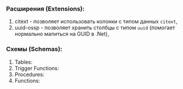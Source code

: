### Расширения (Extensions):
1. citext - позволяет использовать колонки с типом данных `citext`,
2. uuid-ossp - позволяет хранить столбцы с типом `uuid` (помогает нормально мапиться на GUID в .Net),
### Схемы (Schemas):
1. Tables:
2. Trigger Functions:
3. Procedures:
4. Functions: